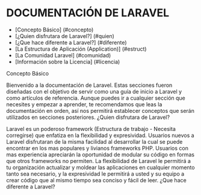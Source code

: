 DOCUMENTACIÓN DE LARAVEL
===========================

+ [Concepto Básico] (#concepto)
+ [¿Quien disfrutara de Laravel?] (#quien)
+ [¿Que hace diferente a Laravel?] (#diferente)
+ [La Estructura de Aplicación (Application)] (#estruct)
+ [La Comunidad Laravel] (#comunidad)
+ [Información sobre la Licencia] (#licencia)

Concepto Básico

Bienvenido a la documentación de Laravel. Estas secciones fueron diseñadas con el objetivo de servir como una guía de inicio a Laravel y como artículos de referencia. Aunque puedes ir a cualquier sección que necesites y empezar a aprender, te recomendamos que leas la documentación en orden, así nos permitirá establecer conceptos que serán utilizados en secciones posteriores.
¿Quien disfrutara de Laravel?

Laravel es un poderoso framework (Estructura de trabajo - Necesita corregirse) que enfatiza en la flexibilidad y expresividad. Usuarios nuevos a Laravel disfrutaran de la misma facilidad al desarrollar la cual se puede encontrar en los mas populares y livianos frameworks PHP. Usuarios con mas experiencia apreciarán la oportunidad de modular su código en formas que otros frameworks no permiten. La flexibilidad de Laravel le permitirá a tu organización actualizar y moldear las aplicaciones en cualquier momento tanto sea necesario, y la expresividad le permitirá a usted y su equipo a crear código que al mismo tiempo sea conciso y fácil de leer.
¿Que hace diferente a Laravel?